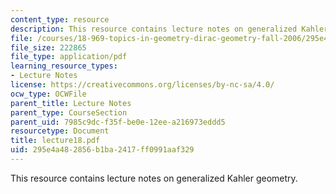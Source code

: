 ```yaml
---
content_type: resource
description: This resource contains lecture notes on generalized Kahler geometry.
file: /courses/18-969-topics-in-geometry-dirac-geometry-fall-2006/295e4a482856b1ba2417ff0991aaf329_lecture18.pdf
file_size: 222865
file_type: application/pdf
learning_resource_types:
- Lecture Notes
license: https://creativecommons.org/licenses/by-nc-sa/4.0/
ocw_type: OCWFile
parent_title: Lecture Notes
parent_type: CourseSection
parent_uid: 7985c9dc-f35f-be0e-12ee-a216973eddd5
resourcetype: Document
title: lecture18.pdf
uid: 295e4a48-2856-b1ba-2417-ff0991aaf329
---
```

This resource contains lecture notes on generalized Kahler geometry.
